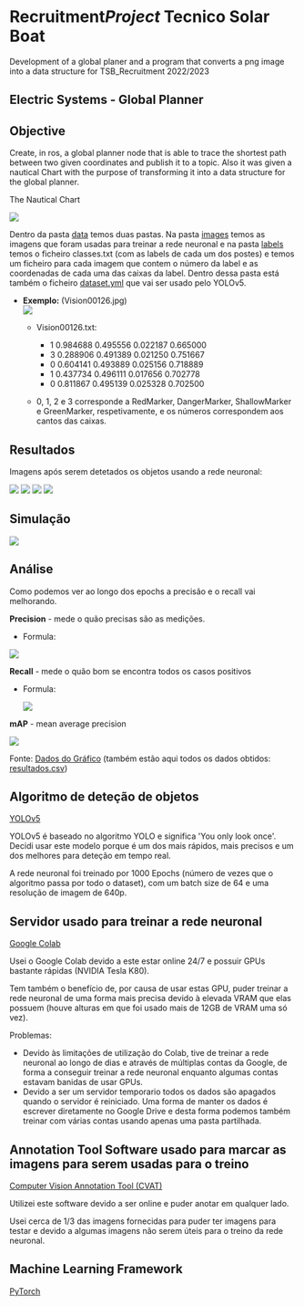 # Recruitment*Project* Tecnico Solar Boat

Development of a global planer and a program that converts a png image into a data structure for TSB_Recruitment 2022/2023

## Electric Systems - Global Planner

## Objective

Create, in ros, a global planner node that is able to trace the shortest path between two given coordinates and publish it to a topic. Also it was given a nautical Chart with the purpose of transforming it into a data structure for the global planner.

The Nautical Chart

![](/TSB/CartaNautica.png)

Dentro da pasta [data](/data) temos duas pastas. Na pasta [images](/data/images) temos as imagens que foram usadas para treinar a rede neuronal e na pasta [labels](/data/labels) temos o ficheiro classes.txt (com as labels de cada um dos postes) e temos um ficheiro para cada imagem que contem o número da label e as coordenadas de cada uma das caixas da label. Dentro dessa pasta está também o ficheiro [dataset.yml](/data/dataset.yml) que vai ser usado pelo YOLOv5.

- **Exemplo:** (Vision00126.jpg)  
  ![](/misc/Vision00126.png)

  - Vision00126.txt:

    - 1 0.984688 0.495556 0.022187 0.665000
    - 3 0.288906 0.491389 0.021250 0.751667
    - 0 0.604141 0.493889 0.025156 0.718889
    - 1 0.437734 0.496111 0.017656 0.702778
    - 0 0.811867 0.495139 0.025328 0.702500

  - 0, 1, 2 e 3 corresponde a RedMarker, DangerMarker, ShallowMarker e GreenMarker, respetivamente, e os números correspondem aos cantos das caixas.

## Resultados

Imagens após serem detetados os objetos usando a rede neuronal:

![](/misc/1.png)
![](/misc/4.png)
![](/misc/2.png)
![](/misc/3.png)

## Simulação

![](/misc/Complexas.gif)

## Análise

Como podemos ver ao longo dos epochs a precisão e o recall vai melhorando.

**Precision** - mede o quão precisas são as medições.

- Formula:

![](/misc/precision.png)

**Recall** - mede o quão bom se encontra todos os casos positivos

- Formula:

  ![](/misc/recall.png)

**mAP** - mean average precision

![](/misc/graph.png)

Fonte: [Dados do Gráfico](/misc/Dados_Grafico.md) (também estão aqui todos os dados obtidos: [resultados.csv](/misc/results.csv))

## Algoritmo de deteção de objetos

[YOLOv5](https://github.com/ultralytics/yolov5)

YOLOv5 é baseado no algoritmo YOLO e significa 'You only look once'. Decidi usar este modelo porque é um dos mais rápidos, mais precisos e um dos melhores para deteção em tempo real.

A rede neuronal foi treinado por 1000 Epochs (número de vezes que o algoritmo passa por todo o dataset), com um batch size de 64 e uma resolução de imagem de 640p.

## Servidor usado para treinar a rede neuronal

[Google Colab](https://research.google.com/colaboratory/)

Usei o Google Colab devido a este estar online 24/7 e possuir GPUs bastante rápidas (NVIDIA Tesla K80).

Tem também o benefício de, por causa de usar estas GPU, puder treinar a rede neuronal de uma forma mais precisa devido à elevada VRAM que elas possuem (houve alturas em que foi usado mais de 12GB de VRAM uma só vez).

Problemas:

- Devido às limitações de utilização do Colab, tive de treinar a rede neuronal ao longo de dias e através de múltiplas contas da Google, de forma a conseguir treinar a rede neuronal enquanto algumas contas estavam banidas de usar GPUs.
- Devido a ser um servidor temporario todos os dados são apagados quando o servidor é reiniciado. Uma forma de manter os dados é escrever diretamente no Google Drive e desta forma podemos também treinar com várias contas usando apenas uma pasta partilhada.

## Annotation Tool Software usado para marcar as imagens para serem usadas para o treino

[Computer Vision Annotation Tool (CVAT)](https://cvat.org/)

Utilizei este software devido a ser online e puder anotar em qualquer lado.

Usei cerca de 1/3 das imagens fornecidas para puder ter imagens para testar e devido a algumas imagens não serem úteis para o treino da rede neuronal.

## Machine Learning Framework

[PyTorch](https://pytorch.org/)
